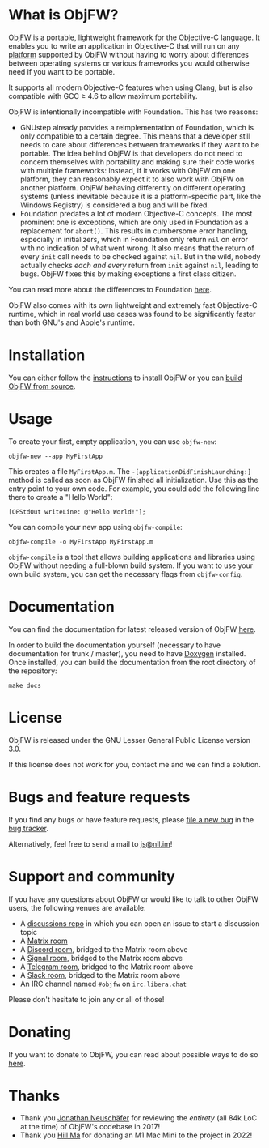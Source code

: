 What is ObjFW?
==============

[ObjFW](https://objfw.nil.im/) is a portable, lightweight framework for the
Objective-C language. It enables you to write an application in Objective-C
that will run on any [platform](PLATFORMS.md) supported by ObjFW without having
to worry about differences between operating systems or various frameworks you
would otherwise need if you want to be portable.

It supports all modern Objective-C features when using Clang, but is also
compatible with GCC ≥ 4.6 to allow maximum portability.

ObjFW is intentionally incompatible with Foundation. This has two reasons:

 * GNUstep already provides a reimplementation of Foundation, which is only
   compatible to a certain degree. This means that a developer still needs to
   care about differences between frameworks if they want to be portable. The
   idea behind ObjFW is that developers do not need to concern themselves with
   portability and making sure their code works with multiple frameworks:
   Instead, if it works with ObjFW on one platform, they can reasonably expect
   it to also work with ObjFW on another platform. ObjFW behaving differently
   on different operating systems (unless inevitable because it is a
   platform-specific part, like the Windows Registry) is considered a bug and
   will be fixed.
 * Foundation predates a lot of modern Objective-C concepts. The most prominent
   one is exceptions, which are only used in Foundation as a replacement for
   `abort()`. This results in cumbersome error handling, especially in
   initializers, which in Foundation only return `nil` on error with no
   indication of what went wrong. It also means that the return of every `init`
   call needs to be checked against `nil`. But in the wild, nobody actually
   checks *each and every* return from `init` against `nil`, leading to bugs.
   ObjFW fixes this by making exceptions a first class citizen.

You can read more about the differences to Foundation
[here](https://git.nil.im/ObjFW/ObjFW/wiki/Differences-to-Foundation).

ObjFW also comes with its own lightweight and extremely fast Objective-C
runtime, which in real world use cases was found to be significantly faster
than both GNU's and Apple's runtime.


Installation
============

You can either follow the [instructions](INSTALLATION.md) to install ObjFW or
you can [build ObjFW from source](COMPILING.md).


Usage
=====

To create your first, empty application, you can use `objfw-new`:

    objfw-new --app MyFirstApp

This creates a file `MyFirstApp.m`. The `-[applicationDidFinishLaunching:]`
method is called as soon as ObjFW finished all initialization. Use this as the
entry point to your own code. For example, you could add the following line
there to create a "Hello World":

    [OFStdOut writeLine: @"Hello World!"];

You can compile your new app using `objfw-compile`:

    objfw-compile -o MyFirstApp MyFirstApp.m

`objfw-compile` is a tool that allows building applications and libraries using
ObjFW without needing a full-blown build system. If you want to use your own
build system, you can get the necessary flags from `objfw-config`.


Documentation
=============

You can find the documentation for latest released version of ObjFW
[here](https://objfw.nil.im/docs/).

In order to build the documentation yourself (necessary to have documentation
for trunk / master), you need to have [Doxygen](https://www.doxygen.nl)
installed. Once installed, you can build the documentation from the root
directory of the repository:

    make docs


License
=======

ObjFW is released under the GNU Lesser General Public License version 3.0.

If this license does not work for you, contact me and we can find a solution.


Bugs and feature requests
=========================

If you find any bugs or have feature requests, please
[file a new bug](https://git.nil.im/ObjFW/ObjFW/issues/new/choose) in the
[bug tracker](https://git.nil.im/ObjFW/ObjFW/issues).

Alternatively, feel free to send a mail to js@nil.im!


Support and community
=====================

If you have any questions about ObjFW or would like to talk to other ObjFW
users, the following venues are available:

 * A [discussions repo](https://git.nil.im/ObjFW/discussions) in which you can
   open an issue to start a discussion topic
 * A [Matrix room](https://matrix.to/#/%23objfw:nil.im)
 * A [Discord room](https://objfw.nil.im/discord), bridged to the Matrix room
   above
 * A [Signal room](https://objfw.nil.im/signal), bridged to the Matrix room
   above
 * A [Telegram room](https://t.me/objfw), bridged to the Matrix room above
 * A [Slack room](https://objfw.nil.im/slack), bridged to the Matrix room above
 * An IRC channel named `#objfw` on `irc.libera.chat`

Please don't hesitate to join any or all of those!


Donating
========

If you want to donate to ObjFW, you can read about possible ways to do so
[here](DONATING.md).


Thanks
======

 * Thank you [Jonathan Neuschäfer](https://github.com/neuschaefer) for
   reviewing the *entirety* (all 84k LoC at the time) of ObjFW's codebase in
   2017!
 * Thank you [Hill Ma](https://github.com/mahiuchun) for donating an M1 Mac
   Mini to the project in 2022!
